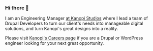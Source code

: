 ### Hi there 👋

I am an Engineering Manager [at Kanopi Studios](https://kanopi.com/) where I lead a team of Drupal Developers to turn our client's needs into manageable digital solutions, and turn Kanopi's great designs into a reality.

Please visit [Kanopi's Careers page](https://kanopi.com/careers/) if you are a Drupal or WordPress engineer looking for your next great opportunity.

